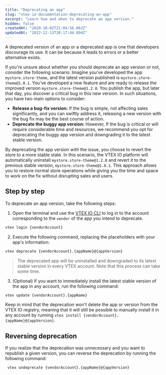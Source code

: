 ```yaml
---
title: "Deprecating an app"
slug: "vtex-io-documentation-deprecating-an-app"
excerpt: "Learn how and when to deprecate an app version."
hidden: false
createdAt: "2020-10-02T21:04:56.062Z"
updatedAt: "2022-12-13T20:17:44.894Z"
---
```


A deprecated version of an app or a deprecated app is one that developers discourage its use. It can be because it leads to errors or a better alternative exists.

If you're unsure about whether you should deprecate an app version or not, consider the following scenario: Imagine you've developed the app `mystore.store-theme`, and the latest version published is `mystore.store-theme@1.0.1`. You've developed a new feature and are ready to release the improved version `mystore.store-theme@1.2.0`. You publish the app, but later that day, you discover a critical bug in this new version. In such situations, you have two main options to consider:

- **Release a bug-fix version:** If the bug is simple, not affecting sales significantly, and you can swiftly address it, releasing a new version with the bug fix may be the best course of action.
- **Deprecate the buggy app version:** However, If the bug is critical or will require considerable time and resources, we recommend you opt for deprecating the buggy app version and downgrading it to the latest stable version.

By deprecating the app version with the issue, you choose to revert the store to a more stable state. In this scenario, the VTEX IO platform will automatically uninstall `mystore.store-theme@1.2.0` and revert it to the previous stable version, `mystore.store-theme@1.0.1`. This approach allows you to restore normal store operations while giving you the time and space to work on the fix without disrupting sales and users.

## Step by step

To deprecate an app version, take the following steps:

1. Open the terminal and use the [VTEX IO CLI](https://developers.vtex.com/docs/guides/vtex-io-documentation-vtex-io-cli-installation-and-command-reference) to log in to the account corresponding to the `vendor` of the app you intend to deprecate.
 ```sh
 vtex login {vendorAccount}
 ```
2. Execute the following command, replacing the placeholders with your app's information:

 ```sh
 vtex deprecate {vendorAccount}.{appName}@{appVersion}
 ```
 > The deprecated app will be uninstalled and downgraded to its latest stable version in every VTEX account. Note that this process can take some time.

3. (Optional) If you want to immediately install the latest stable version of the app in any account, run the following command:
 
 ```sh
 vtex update {vendorAccount}.{appName}
 ```

Keep in mind that the deprecation won't delete the app or version from the VTEX IO registry, meaning that it will still be possible to manually install it in any account by running `vtex install {vendorAccount}.{appName}@{appVersion}`.

## Reversing deprecation 

If you realize that the deprecation was unnecessary and you want to republish a given version, you can reverse the deprecation by running the following command:

```sh
 vtex undeprecate {vendorAccount}.{appName}@{appVersion}
```
